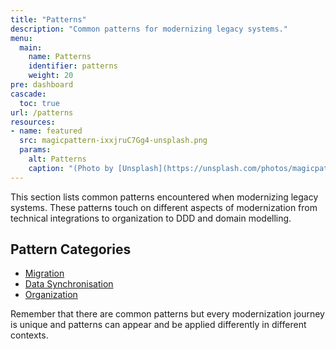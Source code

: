 ```yaml
---
title: "Patterns"
description: "Common patterns for modernizing legacy systems."
menu:
  main:
    name: Patterns
    identifier: patterns
    weight: 20
pre: dashboard
cascade:
  toc: true
url: /patterns
resources:
- name: featured
  src: magicpattern-ixxjruC7Gg4-unsplash.png
  params:
    alt: Patterns
    caption: "(Photo by [Unsplash](https://unsplash.com/photos/magicpattern-ixxjruC7Gg4))"
---
```


This section lists common patterns encountered when modernizing legacy systems. These patterns touch on different aspects of modernization from technical integrations to organization to DDD and domain modelling.

## Pattern Categories

- [Migration](/patterns/migration/)
- [Data Synchronisation](/patterns/data-synchronisation/)
- [Organization](/patterns/organization/)

Remember that there are common patterns but every modernization journey is unique and patterns can appear and be applied differently in different contexts.
